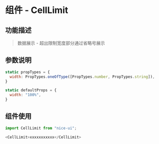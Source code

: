# 组件 - CellLimit

## 功能描述

> 数据展示 - 超出限制宽度部分通过省略号展示

## 参数说明

```javascript
static propTypes = {
  width: PropTypes.oneOfType([PropTypes.number, PropTypes.string]),
}

static defaultProps = {
  width: "100%",
}
```

## 组件使用

```javascript
import CellLimit from "nice-ui";

<CellLimit>xxxxxxxxxxx</CellLimit>
```